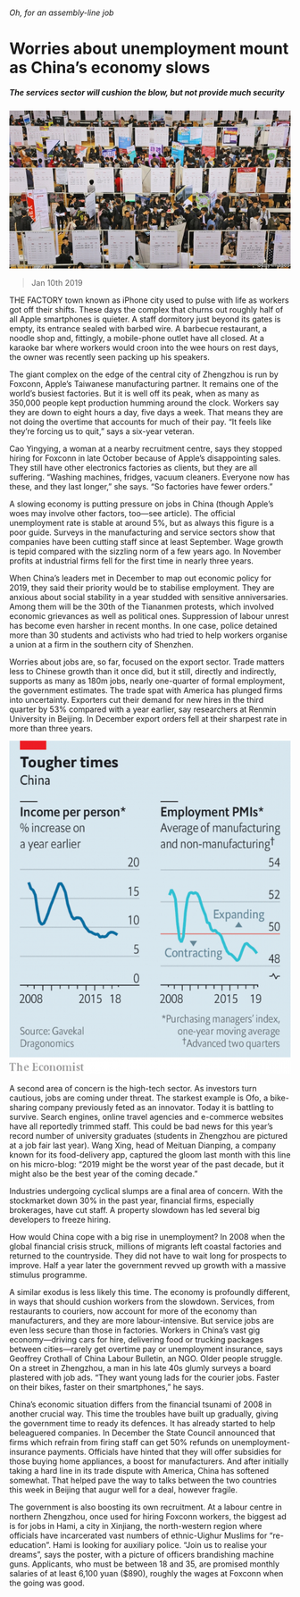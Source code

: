 ###### Oh, for an assembly-line job

# Worries about unemployment mount as China’s economy slows 

##### The services sector will cushion the blow, but not provide much security 

![image](images/20190112_CNP004_0.jpg) 

> Jan 10th 2019 

 

THE FACTORY town known as iPhone city used to pulse with life as workers got off their shifts. These days the complex that churns out roughly half of all Apple smartphones is quieter. A staff dormitory just beyond its gates is empty, its entrance sealed with barbed wire. A barbecue restaurant, a noodle shop and, fittingly, a mobile-phone outlet have all closed. At a karaoke bar where workers would croon into the wee hours on rest days, the owner was recently seen packing up his speakers. 

The giant complex on the edge of the central city of Zhengzhou is run by Foxconn, Apple’s Taiwanese manufacturing partner. It remains one of the world’s busiest factories. But it is well off its peak, when as many as 350,000 people kept production humming around the clock. Workers say they are down to eight hours a day, five days a week. That means they are not doing the overtime that accounts for much of their pay. “It feels like they’re forcing us to quit,” says a six-year veteran. 

Cao Yingying, a woman at a nearby recruitment centre, says they stopped hiring for Foxconn in late October because of Apple’s disappointing sales. They still have other electronics factories as clients, but they are all suffering. “Washing machines, fridges, vacuum cleaners. Everyone now has these, and they last longer,” she says. “So factories have fewer orders.” 

A slowing economy is putting pressure on jobs in China (though Apple’s woes may involve other factors, too—see article). The official unemployment rate is stable at around 5%, but as always this figure is a poor guide. Surveys in the manufacturing and service sectors show that companies have been cutting staff since at least September. Wage growth is tepid compared with the sizzling norm of a few years ago. In November profits at industrial firms fell for the first time in nearly three years. 

When China’s leaders met in December to map out economic policy for 2019, they said their priority would be to stabilise employment. They are anxious about social stability in a year studded with sensitive anniversaries. Among them will be the 30th of the Tiananmen protests, which involved economic grievances as well as political ones. Suppression of labour unrest has become even harsher in recent months. In one case, police detained more than 30 students and activists who had tried to help workers organise a union at a firm in the southern city of Shenzhen. 

Worries about jobs are, so far, focused on the export sector. Trade matters less to Chinese growth than it once did, but it still, directly and indirectly, supports as many as 180m jobs, nearly one-quarter of formal employment, the government estimates. The trade spat with America has plunged firms into uncertainty. Exporters cut their demand for new hires in the third quarter by 53% compared with a year earlier, say researchers at Renmin University in Beijing. In December export orders fell at their sharpest rate in more than three years. 

![image](images/20190112_CNC148.png) 

A second area of concern is the high-tech sector. As investors turn cautious, jobs are coming under threat. The starkest example is Ofo, a bike-sharing company previously feted as an innovator. Today it is battling to survive. Search engines, online travel agencies and e-commerce websites have all reportedly trimmed staff. This could be bad news for this year’s record number of university graduates (students in Zhengzhou are pictured at a job fair last year). Wang Xing, head of Meituan Dianping, a company known for its food-delivery app, captured the gloom last month with this line on his micro-blog: “2019 might be the worst year of the past decade, but it might also be the best year of the coming decade.” 

Industries undergoing cyclical slumps are a final area of concern. With the stockmarket down 30% in the past year, financial firms, especially brokerages, have cut staff. A property slowdown has led several big developers to freeze hiring. 

How would China cope with a big rise in unemployment? In 2008 when the global financial crisis struck, millions of migrants left coastal factories and returned to the countryside. They did not have to wait long for prospects to improve. Half a year later the government revved up growth with a massive stimulus programme. 

A similar exodus is less likely this time. The economy is profoundly different, in ways that should cushion workers from the slowdown. Services, from restaurants to couriers, now account for more of the economy than manufacturers, and they are more labour-intensive. But service jobs are even less secure than those in factories. Workers in China’s vast gig economy—driving cars for hire, delivering food or trucking packages between cities—rarely get overtime pay or unemployment insurance, says Geoffrey Crothall of China Labour Bulletin, an NGO. Older people struggle. On a street in Zhengzhou, a man in his late 40s glumly surveys a board plastered with job ads. “They want young lads for the courier jobs. Faster on their bikes, faster on their smartphones,” he says. 

China’s economic situation differs from the financial tsunami of 2008 in another crucial way. This time the troubles have built up gradually, giving the government time to ready its defences. It has already started to help beleaguered companies. In December the State Council announced that firms which refrain from firing staff can get 50% refunds on unemployment-insurance payments. Officials have hinted that they will offer subsidies for those buying home appliances, a boost for manufacturers. And after initially taking a hard line in its trade dispute with America, China has softened somewhat. That helped pave the way to talks between the two countries this week in Beijing that augur well for a deal, however fragile. 

The government is also boosting its own recruitment. At a labour centre in northern Zhengzhou, once used for hiring Foxconn workers, the biggest ad is for jobs in Hami, a city in Xinjiang, the north-western region where officials have incarcerated vast numbers of ethnic-Uighur Muslims for “re-education”. Hami is looking for auxiliary police. “Join us to realise your dreams”, says the poster, with a picture of officers brandishing machine guns. Applicants, who must be between 18 and 35, are promised monthly salaries of at least 6,100 yuan ($890), roughly the wages at Foxconn when the going was good. 

